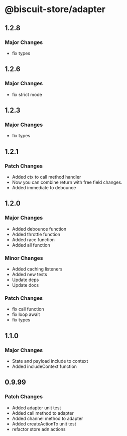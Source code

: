 # @biscuit-store/adapter

## 1.2.8
### Major Changes

- fix types
## 1.2.6
### Major Changes

- fix strict mode
## 1.2.3
### Major Changes

- fix types

## 1.2.1
### Patch Changes
- Added ctx to call method handler
- Now you can combine return with free field changes.
- Added immediate to debounce

## 1.2.0
### Major Changes
- Added debounce function
- Added throttle function
- Added race function
- Added all function

### Minor Changes
- Added caching listeners
- Added new tests
- Update deps
- Update docs
### Patch Changes
- fix call function
- fix loop await
- fix types
## 1.1.0
### Major Changes

- State and payload include to context
- Added includeContext function

## 0.9.99
### Patch Changes

- Added adapter unit test
- Added call method to adapter
- Added channel method to adapter
- Added createActionTo unit test
- refactor store adn actions